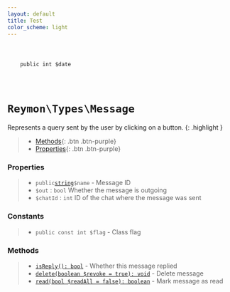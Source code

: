 ```yaml
---
layout: default
title: Test
color_scheme: light
---
```


<figrue class="highlight">
<code class="language-php" data-lang="php">
  <pre>
    <span class="nb">public</span>&nbsp;<span class="s1">int</span>&nbsp;<span class="k">$date</span>
  </pre>
</code>
</figrue>



<h1><code>Reymon\Types\Message</code></h1>

Represents a query sent by the user by clicking on a button.
{: .highlight }

> - [Methods](#Methods){: .btn .btn-purple}
> - [Properties](#Properties){: .btn .btn-purple}

### Properties
> - `public`[`string`](#felan)`$name` - Message ID
> - `$out` : `bool` Whether the message is outgoing
> - `$chatId` : `int` ID of the chat where the message was sent

### Constants
> - `public const int $flag` - Class flag

### Methods
> - [`isReply(): bool`](#felan) - Whether this message replied
> - [`delete(boolean $revoke = true): void`](#felan) - Delete message
> - [`read(bool $readAll = false): boolean`](#felan) - Mark message as read
